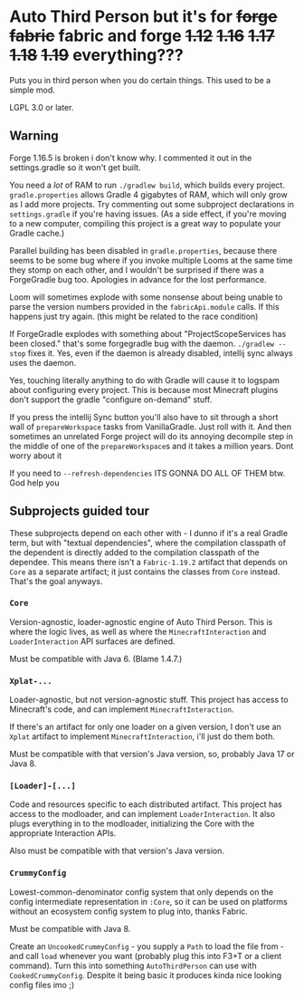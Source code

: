 # Auto Third Person but it's for ~~forge~~ ~~fabric~~ fabric and forge ~~1.12~~ ~~1.16~~ ~~1.17~~ ~~1.18~~ ~~1.19~~ everything???

Puts you in third person when you do certain things. This used to be a simple mod.

LGPL 3.0 or later.

## Warning

Forge 1.16.5 is broken i don't know why. I commented it out in the settings.gradle so it won't get built.

You need a *lot* of RAM to run `./gradlew build`, which builds every project. `gradle.properties` allows Gradle 4 gigabytes of RAM, which will only grow as I add more projects. Try commenting out some subproject declarations in `settings.gradle` if you're having issues. (As a side effect, if you're moving to a new computer, compiling this project is a great way to populate your Gradle cache.)

Parallel building has been disabled in `gradle.properties`, because there seems to be some bug where if you invoke multiple Looms at the same time they stomp on each other, and I wouldn't be surprised if there was a ForgeGradle bug too. Apologies in advance for the lost performance.

Loom will sometimes explode with some nonsense about being unable to parse the version numbers provided in the `fabricApi.module` calls. If this happens just try again. (this might be related to the race condition)

If ForgeGradle explodes with something about "ProjectScopeServices has been closed." that's some forgegradle bug with the daemon. `./gradlew --stop` fixes it. Yes, even if the daemon is already disabled, intellij sync always uses the daemon.

Yes, touching literally anything to do with Gradle will cause it to logspam about configuring every project. This is because most Minecraft plugins don't support the gradle "configure on-demand" stuff.

If you press the intellij Sync button you'll also have to sit through a short wall of `prepareWorkspace` tasks from VanillaGradle. Just roll with it. And then sometimes an unrelated Forge project will do its annoying decompile step in the middle of one of the `prepareWorkspace`s and it takes a million years. Dont worry about it

If you need to `--refresh-dependencies` ITS GONNA DO ALL OF THEM btw. God help you

## Subprojects guided tour

These subprojects depend on each other with - I dunno if it's a real Gradle term, but with "textual dependencies", where the compilation classpath of the dependent is directly added to the compilation classpath of the dependee. This means there isn't a `Fabric-1.19.2` artifact that depends on `Core` as a separate artifact; it just contains the classes from `Core` instead. That's the goal anyways.

### `Core`

Version-agnostic, loader-agnostic engine of Auto Third Person. This is where the logic lives, as well as where the `MinecraftInteraction` and `LoaderInteraction` API surfaces are defined.

Must be compatible with Java 6. (Blame 1.4.7.)

### `Xplat-...`

Loader-agnostic, but not version-agnostic stuff. This project has access to Minecraft's code, and can implement `MinecraftInteraction`.

If there's an artifact for only one loader on a given version, I don't use an `Xplat` artifact to implement `MinecraftInteraction`, i'll just do them both.

Must be compatible with that version's Java version, so, probably Java 17 or Java 8.

### `[Loader]-[...]`

Code and resources specific to each distributed artifact. This project has access to the modloader, and can implement `LoaderInteraction`. It also plugs everything in to the modloader, initializing the Core with the appropriate Interaction APIs.

Also must be compatible with that version's Java version.

### `CrummyConfig`

Lowest-common-denominator config system that only depends on the config intermediate representation in `:Core`, so it can be used on platforms without an ecosystem config system to plug into, thanks Fabric.

Must be compatible with Java 8.

Create an `UncookedCrummyConfig` - you supply a `Path` to load the file from - and call `load` whenever you want (probably plug this into F3+T or a client command). Turn this into something `AutoThirdPerson` can use with `CookedCrummyConfig`.  Despite it being basic it produces kinda nice looking config files imo ;)